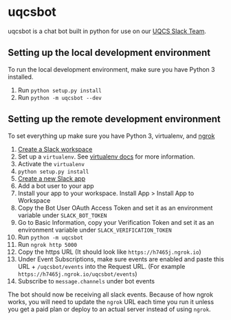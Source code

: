 # uqcsbot

uqcsbot is a chat bot built in python for use on our [UQCS Slack Team](uqcs.slack.com).

## Setting up the local development environment

To run the local development environment, make sure you have Python 3 installed.

1. Run `python setup.py install`
2. Run `python -m uqcsbot --dev`

## Setting up the remote development environment

To set everything up make sure you have Python 3, virtualenv, and [ngrok](https://ngrok.com/)

1. [Create a Slack workspace](https://slack.com/create)
1. Set up a `virtualenv`. See [virtualenv docs](https://virtualenv.pypa.io/en/stable/) for more information.
1. Activate the `virtualenv`
1. `python setup.py install`
1. [Create a new Slack app](https://api.slack.com/apps/)
1. Add a bot user to your app
1. Install your app to your workspace. Install App > Install App to Workspace
1. Copy the Bot User OAuth Access Token and set it as an environment variable under `SLACK_BOT_TOKEN`
1. Go to Basic Information, copy your Verification Token and set it as an environment variable under `SLACK_VERIFICATION_TOKEN`
1. Run `python -m uqcsbot`
1. Run `ngrok http 5000`
1. Copy the https URL (It should look like `https://h7465j.ngrok.io`)
1. Under Event Subscriptions, make sure events are enabled and paste this URL +  `/uqcsbot/events` into the Request URL. (For example `https://h7465j.ngrok.io/uqcsbot/events`)
1. Subscribe to `message.channels` under bot events

The bot should now be receiving all slack events. Because of how ngrok works, you will need to update the `ngrok` URL each time you run it unless you get a paid plan or deploy to an actual server instead of using `ngrok`.